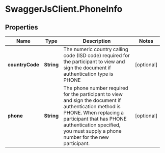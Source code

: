 # SwaggerJsClient.PhoneInfo

## Properties
Name | Type | Description | Notes
------------ | ------------- | ------------- | -------------
**countryCode** | **String** | The numeric country calling code (ISD code) required for the participant to view and sign the document if authentication type is PHONE | [optional] 
**phone** | **String** | The phone number required for the participant to view and sign the document if authentication method is PHONE. When replacing a participant that has PHONE authentication specified, you must supply a phone number for the new participant. | [optional] 


